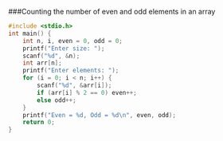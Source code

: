 ###Counting the number of even and odd elements in an array
```c
#include <stdio.h>
int main() {
    int n, i, even = 0, odd = 0;
    printf("Enter size: ");
    scanf("%d", &n);
    int arr[n];
    printf("Enter elements: ");
    for (i = 0; i < n; i++) {
        scanf("%d", &arr[i]);
        if (arr[i] % 2 == 0) even++;
        else odd++;
    }
    printf("Even = %d, Odd = %d\n", even, odd);
    return 0;
}
```
